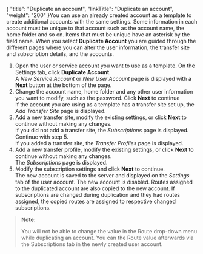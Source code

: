 {
    "title": "Duplicate an account",
    "linkTitle": "Duplicate an account",
    "weight": "200"
}You can use an already created account as a template to create additional accounts with the same settings. Some information in each account must be unique to that account such as the account name, the home folder and so on. Items that must be unique have an asterisk by the field name. When you select **Duplicate Account** you are guided through the different pages where you can alter the user information, the transfer site and subscription details, and the accounts.

1.  Open the user or service account you want to use as a template. On the Settings tab, click **Duplicate Account**.  
    A *New Service Account* or *New User Account* page is displayed with a **Next** button at the bottom of the page.
2.  Change the account name, home folder and any other user information you want to modify, such as the password. Click **Next** to continue  
    If the account you are using as a template has a transfer site set up, the *Add Transfer Site* page is displayed.
3.  Add a new transfer site, modify the existing settings, or click **Next** to continue without making any changes.  
    If you did not add a transfer site, the *Subscriptions* page is displayed. Continue with step 5.  
    If you added a transfer site, the *Transfer Profiles* page is displayed.
4.  Add a new transfer profile, modify the existing settings, or click **Next** to continue without making any changes.  
    The *Subscriptions* page is displayed.
5.  Modify the subscription settings and click **Next** to continue.  
    The new account is saved to the server and displayed on the *Settings* tab of the user account. The new account is disabled. Routes assigned to the duplicated account are also copied to the new account. If subscriptions are changed during duplication and they had routes assigned, the copied routes are assigned to respective changed subscriptions.

> **Note:**
>
> You will not be able to change the value in the Route drop-down menu while duplicating an account. You can the Route value afterwards via the Subscriptions tab in the newly created user account.
